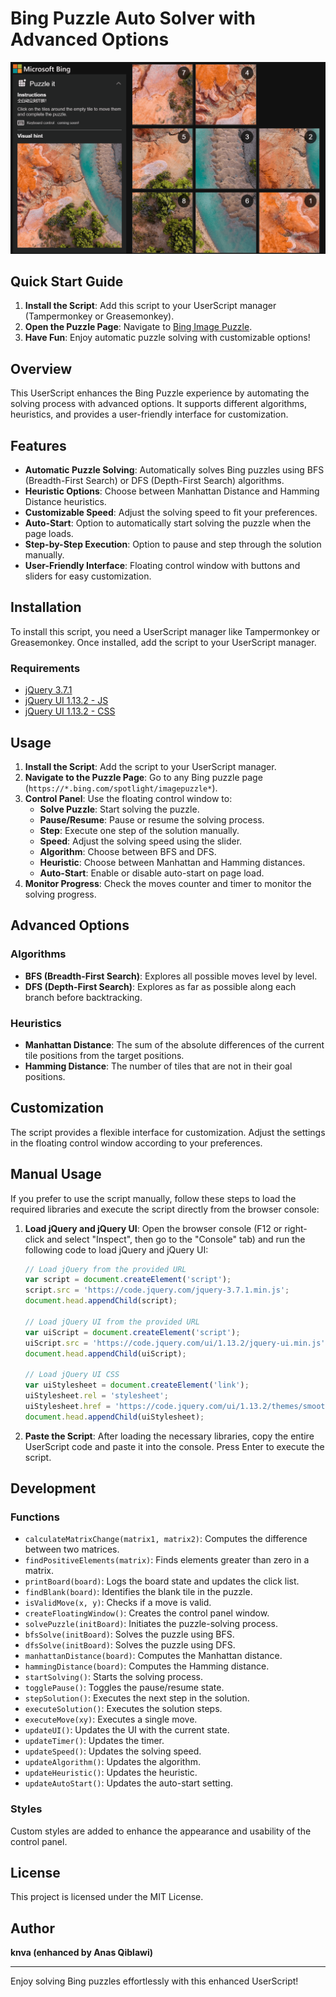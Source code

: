 # Bing Puzzle Auto Solver with Advanced Options

![cdfk](./puzzle.gif)

## Quick Start Guide

1. **Install the Script**: Add this script to your UserScript manager (Tampermonkey or Greasemonkey).
2. **Open the Puzzle Page**: Navigate to [Bing Image Puzzle](https://www.bing.com/spotlight/imagepuzzle).
3. **Have Fun**: Enjoy automatic puzzle solving with customizable options!

## Overview

This UserScript enhances the Bing Puzzle experience by automating the solving process with advanced options. It supports different algorithms, heuristics, and provides a user-friendly interface for customization.

## Features

- **Automatic Puzzle Solving**: Automatically solves Bing puzzles using BFS (Breadth-First Search) or DFS (Depth-First Search) algorithms.
- **Heuristic Options**: Choose between Manhattan Distance and Hamming Distance heuristics.
- **Customizable Speed**: Adjust the solving speed to fit your preferences.
- **Auto-Start**: Option to automatically start solving the puzzle when the page loads.
- **Step-by-Step Execution**: Option to pause and step through the solution manually.
- **User-Friendly Interface**: Floating control window with buttons and sliders for easy customization.

## Installation

To install this script, you need a UserScript manager like Tampermonkey or Greasemonkey. Once installed, add the script to your UserScript manager.

### Requirements

- [jQuery 3.7.1](https://code.jquery.com/jquery-3.7.1.min.js)
- [jQuery UI 1.13.2 - JS](https://code.jquery.com/ui/1.13.2/jquery-ui.min.js)
- [jQuery UI 1.13.2 - CSS](https://code.jquery.com/ui/1.13.2/themes/smoothness/jquery-ui.css)

## Usage

1. **Install the Script**: Add the script to your UserScript manager.
2. **Navigate to the Puzzle Page**: Go to any Bing puzzle page (`https://*.bing.com/spotlight/imagepuzzle*`).
3. **Control Panel**: Use the floating control window to:
   - **Solve Puzzle**: Start solving the puzzle.
   - **Pause/Resume**: Pause or resume the solving process.
   - **Step**: Execute one step of the solution manually.
   - **Speed**: Adjust the solving speed using the slider.
   - **Algorithm**: Choose between BFS and DFS.
   - **Heuristic**: Choose between Manhattan and Hamming distances.
   - **Auto-Start**: Enable or disable auto-start on page load.
4. **Monitor Progress**: Check the moves counter and timer to monitor the solving progress.

## Advanced Options

### Algorithms

- **BFS (Breadth-First Search)**: Explores all possible moves level by level.
- **DFS (Depth-First Search)**: Explores as far as possible along each branch before backtracking.

### Heuristics

- **Manhattan Distance**: The sum of the absolute differences of the current tile positions from the target positions.
- **Hamming Distance**: The number of tiles that are not in their goal positions.

## Customization

The script provides a flexible interface for customization. Adjust the settings in the floating control window according to your preferences.

## Manual Usage

If you prefer to use the script manually, follow these steps to load the required libraries and execute the script directly from the browser console:

1. **Load jQuery and jQuery UI**: Open the browser console (F12 or right-click and select "Inspect", then go to the "Console" tab) and run the following code to load jQuery and jQuery UI:
    ```javascript
    // Load jQuery from the provided URL
    var script = document.createElement('script');
    script.src = 'https://code.jquery.com/jquery-3.7.1.min.js';
    document.head.appendChild(script);

    // Load jQuery UI from the provided URL
    var uiScript = document.createElement('script');
    uiScript.src = 'https://code.jquery.com/ui/1.13.2/jquery-ui.min.js';
    document.head.appendChild(uiScript);

    // Load jQuery UI CSS
    var uiStylesheet = document.createElement('link');
    uiStylesheet.rel = 'stylesheet';
    uiStylesheet.href = 'https://code.jquery.com/ui/1.13.2/themes/smoothness/jquery-ui.css';
    document.head.appendChild(uiStylesheet);
    ```

2. **Paste the Script**: After loading the necessary libraries, copy the entire UserScript code and paste it into the console. Press Enter to execute the script.

## Development

### Functions

- `calculateMatrixChange(matrix1, matrix2)`: Computes the difference between two matrices.
- `findPositiveElements(matrix)`: Finds elements greater than zero in a matrix.
- `printBoard(board)`: Logs the board state and updates the click list.
- `findBlank(board)`: Identifies the blank tile in the puzzle.
- `isValidMove(x, y)`: Checks if a move is valid.
- `createFloatingWindow()`: Creates the control panel window.
- `solvePuzzle(initBoard)`: Initiates the puzzle-solving process.
- `bfsSolve(initBoard)`: Solves the puzzle using BFS.
- `dfsSolve(initBoard)`: Solves the puzzle using DFS.
- `manhattanDistance(board)`: Computes the Manhattan distance.
- `hammingDistance(board)`: Computes the Hamming distance.
- `startSolving()`: Starts the solving process.
- `togglePause()`: Toggles the pause/resume state.
- `stepSolution()`: Executes the next step in the solution.
- `executeSolution()`: Executes the solution steps.
- `executeMove(xy)`: Executes a single move.
- `updateUI()`: Updates the UI with the current state.
- `updateTimer()`: Updates the timer.
- `updateSpeed()`: Updates the solving speed.
- `updateAlgorithm()`: Updates the algorithm.
- `updateHeuristic()`: Updates the heuristic.
- `updateAutoStart()`: Updates the auto-start setting.

### Styles

Custom styles are added to enhance the appearance and usability of the control panel.

## License

This project is licensed under the MIT License.

## Author

**knva (enhanced by Anas Qiblawi)**

---

Enjoy solving Bing puzzles effortlessly with this enhanced UserScript!

